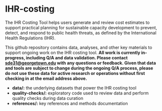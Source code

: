 # IHR-costing
The IHR Costing Tool helps users generate and review cost estimates to support practical planning for sustainable capacity development to prevent, detect, and respond to public health threats, as defined by the International Health Regulations (IHR).

This github repository contains data, analyses, and other key materials to support ongoing work on the IHR costing tool. **All work is currently in-progress, including Q/A and data validation. Please contact sde31@georgetown.edu with any questions or feedback. Given that data and tools are subject to change during the ongoing Q/A process, please do not use these data for active research or operations without first checking in at the email address above.**

* **data/:** the underlying datasets that power the IHR costing tool
* **quality-checks/:** exploratory code used to review data and perform quality checks during data curation
* **references/:** key references and methods documentation
